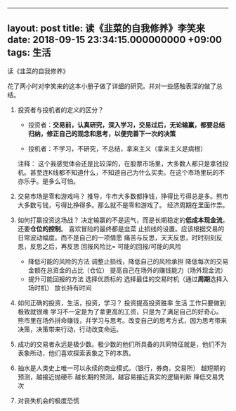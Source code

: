 
---
layout: post
title: 读《韭菜的自我修养》李笑来
date: 2018-09-15 23:34:15.000000000 +09:00
tags: 生活
---
 读《韭菜的自我修养》

花了两小时对李笑来的这本小册子做了详细的研究。幷对一些感触表深的做了总结。

1. 投资者与投机者的定义的区分？

    - 投资者：**交易前，认真研究，深入学习，交易过后，无论输赢，都要总结归纳，修正自己的观念和思考，以便完善下一次的决策**

    - 投机者：不学习，不研究，不总结，拿来主义（拿来主义是病根）

    注释：
这个我感觉体会还是比较深的，在股票市场里，大多数人都只是拿钱投机。甚至连K线都不知道什么，不知道自己为什么买卖。在这个市场里玩的不亦乐乎。是多么可怕。

2. 交易市场是零和游戏吗？
推导，牛市大多数都挣钱，挣得比亏得总是多。熊市大多数亏钱，亏得比挣得多。那么就不是零和游戏了。
经济周期在里面作祟。

3. 如何打赢投资这场战？
决定输赢的不是运气，而是长期稳定的**低成本现金流**，还要**仓位的控制**。
喜欢冒险的最终都是韭菜
止损线的设置。应该根据交易的日常波动幅度。而不是自己的一项情愿
痛苦与反思，天天反思，时时刻刻反思，反思之后，再反思
回报风险比= 可能的回报/可能的风险
    - 降低可能的风险的方法
        调整止损线，降低自己的风险承担
        降低每次的交易金额在总资金的占比（仓位）
        提高自己在场外的赚钱能力（场外现金流）
    - 提升可能回报的方法
        选择优质标的
        选择最佳的交易时机（通过**周期**选择入场时机）
        放长持有时间

4. 如何正确的投资，生活，投资，学习？
投资提高投资胜率
生活
工作只要做到极致就很难
学习不一定是为了拿更高的工资，只是为了满足自己的好奇心。
熊市里在场外拼命赚钱，幷学习与思考。改变自己的思考方式，因为思考带来决策，决策带来行动，行动改变命运。

4. 成功的交易者永远是极少数。极少数的他们所具备的共同特征就是，他们不为表象所动，他们喜欢探索表象之下的本质。

5. 抽水是人类史上唯一可以永续的商业模式。（银行，券商，交易所）
越短期的预测，越接近抛硬币
越长期的预测，越容易接近真实的逻辑判断
降低交易凭次

6. 对丧失机会的极度恐慌


